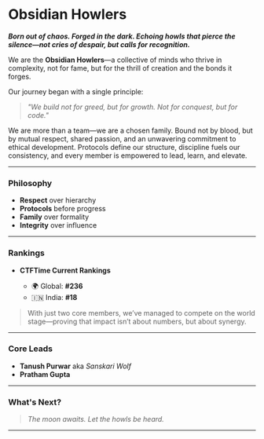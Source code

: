 # Obsidian Howlers

***Born out of chaos. Forged in the dark. Echoing howls that pierce the silence—not cries of despair, but calls for recognition.***

We are the **Obsidian Howlers**—a collective of minds who thrive in complexity, not for fame, but for the thrill of creation and the bonds it forges.

Our journey began with a single principle:

> *"We build not for greed, but for growth. Not for conquest, but for code."*

We are more than a team—we are a chosen family. Bound not by blood, but by mutual respect, shared passion, and an unwavering commitment to ethical development. Protocols define our structure, discipline fuels our consistency, and every member is empowered to lead, learn, and elevate.

---

### Philosophy

* **Respect** over hierarchy
* **Protocols** before progress
* **Family** over formality
* **Integrity** over influence

---

### Rankings

* **CTFTime Current Rankings**

  * 🌍 Global: **#236**
  * 🇮🇳 India: **#18**

> With just two core members, we’ve managed to compete on the world stage—proving that impact isn’t about numbers, but about synergy.

---

### Core Leads

* **Tanush Purwar** aka *Sanskari Wolf* 
* **Pratham Gupta**


---

### What's Next?

> *The moon awaits. Let the howls be heard.*

---
